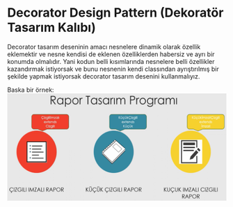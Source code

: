 
# Decorator Design Pattern (Dekoratör Tasarım Kalıbı)

Decorator tasarım deseninin amacı nesnelere dinamik olarak özellik eklemektir ve nesne kendisi de eklenen özelliklerden habersiz ve ayrı bir konumda olmalıdır. Yani kodun belli kısımlarında nesnelere belli özellikler kazandırmak istiyorsak ve bunu nesnenin kendi classından ayrıştırılmış bir şekilde yapmak istiyorsak decorator tasarım desenini kullanmalıyız.

Baska bir örnek:
![img.png](img.png)


